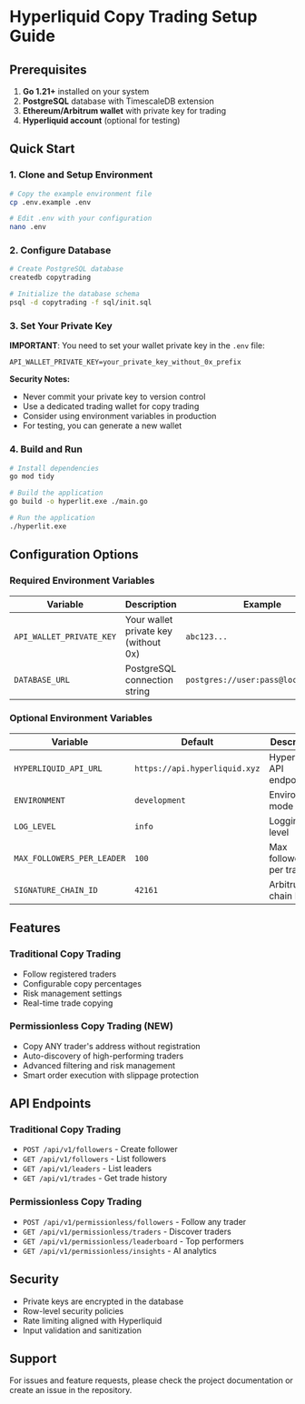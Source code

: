 # Hyperliquid Copy Trading Setup Guide

## Prerequisites

1. **Go 1.21+** installed on your system
2. **PostgreSQL** database with TimescaleDB extension
3. **Ethereum/Arbitrum wallet** with private key for trading
4. **Hyperliquid account** (optional for testing)

## Quick Start

### 1. Clone and Setup Environment

```bash
# Copy the example environment file
cp .env.example .env

# Edit .env with your configuration
nano .env
```

### 2. Configure Database

```bash
# Create PostgreSQL database
createdb copytrading

# Initialize the database schema
psql -d copytrading -f sql/init.sql
```

### 3. Set Your Private Key

**IMPORTANT**: You need to set your wallet private key in the `.env` file:

```env
API_WALLET_PRIVATE_KEY=your_private_key_without_0x_prefix
```

**Security Notes:**
- Never commit your private key to version control
- Use a dedicated trading wallet for copy trading
- Consider using environment variables in production
- For testing, you can generate a new wallet

### 4. Build and Run

```bash
# Install dependencies
go mod tidy

# Build the application
go build -o hyperlit.exe ./main.go

# Run the application
./hyperlit.exe
```

## Configuration Options

### Required Environment Variables

| Variable | Description | Example |
|----------|-------------|---------|
| `API_WALLET_PRIVATE_KEY` | Your wallet private key (without 0x) | `abc123...` |
| `DATABASE_URL` | PostgreSQL connection string | `postgres://user:pass@localhost/db` |

### Optional Environment Variables

| Variable | Default | Description |
|----------|---------|-------------|
| `HYPERLIQUID_API_URL` | `https://api.hyperliquid.xyz` | Hyperliquid API endpoint |
| `ENVIRONMENT` | `development` | Environment mode |
| `LOG_LEVEL` | `info` | Logging level |
| `MAX_FOLLOWERS_PER_LEADER` | `100` | Max followers per trader |
| `SIGNATURE_CHAIN_ID` | `42161` | Arbitrum chain ID |

## Features

### Traditional Copy Trading
- Follow registered traders
- Configurable copy percentages
- Risk management settings
- Real-time trade copying

### Permissionless Copy Trading (NEW)
- Copy ANY trader's address without registration
- Auto-discovery of high-performing traders
- Advanced filtering and risk management
- Smart order execution with slippage protection

## API Endpoints

### Traditional Copy Trading
- `POST /api/v1/followers` - Create follower
- `GET /api/v1/followers` - List followers
- `GET /api/v1/leaders` - List leaders
- `GET /api/v1/trades` - Get trade history

### Permissionless Copy Trading
- `POST /api/v1/permissionless/followers` - Follow any trader
- `GET /api/v1/permissionless/traders` - Discover traders
- `GET /api/v1/permissionless/leaderboard` - Top performers
- `GET /api/v1/permissionless/insights` - AI analytics

## Security

- Private keys are encrypted in the database
- Row-level security policies
- Rate limiting aligned with Hyperliquid
- Input validation and sanitization

## Support

For issues and feature requests, please check the project documentation or create an issue in the repository.